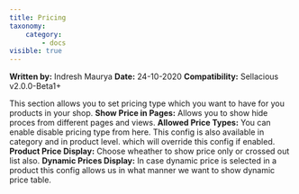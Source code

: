 ```yaml
---
title: Pricing
taxonomy:
    category:
        - docs
visible: true
---
```


**Written by:** Indresh Maurya
**Date:** 24-10-2020
**Compatibility:** Sellacious v2.0.0-Beta1+


This section allows you to set pricing type which you want to have for you products in your shop.
**Show Price in Pages:** Allows you to show hide proces from different pages and views.
**Allowed Price Types:** You can enable disable pricing type from here. This config is also available in category and in product level. which will override this config if enabled.
**Product Price Display:** Choose wheather to show price only or crossed out list also.
**Dynamic Prices Display:** In case dynamic price is selected in a product this config allows us in what manner we want to show dynamic price table.
